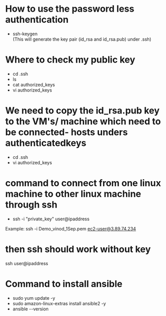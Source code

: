 
# How to use the password less authentication

- ssh-keygen   
(This will generate the  key pair (id_rsa and id_rsa.pub)   under .ssh)



# Where to check my public key 
- cd .ssh 
- ls
- cat authorized_keys
- vi authorized_keys

# We need to copy the id_rsa.pub key to the VM's/ machine which need to be connected- hosts unders authenticatedkeys
- cd  .ssh 
- vi authorized_keys


# command to connect from one linux machine to other linux machine through ssh 
- ssh -i "private_key"  user@ipaddress

Example: ssh -i Demo_vinod_1Sep.pem ec2-user@3.89.74.234


# then ssh should work without key 
ssh user@ipaddress




# Command to install ansible 

- sudo yum update -y
- sudo amazon-linux-extras install ansible2 -y
- ansible --version



